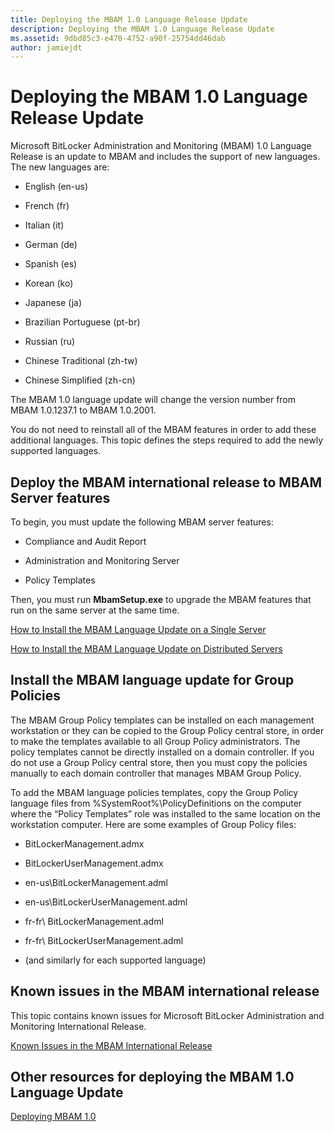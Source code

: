 ```yaml
---
title: Deploying the MBAM 1.0 Language Release Update
description: Deploying the MBAM 1.0 Language Release Update
ms.assetid: 9dbd85c3-e470-4752-a90f-25754dd46dab
author: jamiejdt
---
```


# Deploying the MBAM 1.0 Language Release Update


Microsoft BitLocker Administration and Monitoring (MBAM) 1.0 Language Release is an update to MBAM and includes the support of new languages. The new languages are:

-   English (en-us)

-   French (fr)

-   Italian (it)

-   German (de)

-   Spanish (es)

-   Korean (ko)

-   Japanese (ja)

-   Brazilian Portuguese (pt-br)

-   Russian (ru)

-   Chinese Traditional (zh-tw)

-   Chinese Simplified (zh-cn)

The MBAM 1.0 language update will change the version number from MBAM 1.0.1237.1 to MBAM 1.0.2001.

You do not need to reinstall all of the MBAM features in order to add these additional languages. This topic defines the steps required to add the newly supported languages.

## Deploy the MBAM international release to MBAM Server features


To begin, you must update the following MBAM server features:

-   Compliance and Audit Report

-   Administration and Monitoring Server

-   Policy Templates

Then, you must run **MbamSetup.exe** to upgrade the MBAM features that run on the same server at the same time.

[How to Install the MBAM Language Update on a Single Server](how-to-install-the-mbam-language-update-on-a-single-server-mbam-1.md)

[How to Install the MBAM Language Update on Distributed Servers](how-to-install-the-mbam-language-update-on-distributed-servers-mbam-1.md)

## Install the MBAM language update for Group Policies


The MBAM Group Policy templates can be installed on each management workstation or they can be copied to the Group Policy central store, in order to make the templates available to all Group Policy administrators. The policy templates cannot be directly installed on a domain controller. If you do not use a Group Policy central store, then you must copy the policies manually to each domain controller that manages MBAM Group Policy.

To add the MBAM language policies templates, copy the Group Policy language files from %SystemRoot%\\PolicyDefinitions on the computer where the “Policy Templates” role was installed to the same location on the workstation computer. Here are some examples of Group Policy files:

-   BitLockerManagement.admx

-   BitLockerUserManagement.admx

-   en-us\\BitLockerManagement.adml

-   en-us\\BitLockerUserManagement.adml

-   fr-fr\\ BitLockerManagement.adml

-   fr-fr\\ BitLockerUserManagement.adml

-   (and similarly for each supported language)

## Known issues in the MBAM international release


This topic contains known issues for Microsoft BitLocker Administration and Monitoring International Release.

[Known Issues in the MBAM International Release](known-issues-in-the-mbam-international-release-mbam-1.md)

## Other resources for deploying the MBAM 1.0 Language Update


[Deploying MBAM 1.0](deploying-mbam-10.md)

 

 





